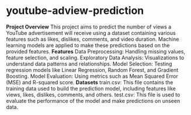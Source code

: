 # youtube-adview-prediction
**Project Overview**
This project aims to predict the number of views a YouTube advertisement will receive using a dataset containing various features such as likes, dislikes, comments, and video duration. Machine learning models are applied to make these predictions based on the provided features.
**Features**
Data Preprocessing: Handling missing values, feature selection, and scaling.
Exploratory Data Analysis: Visualizations to understand data patterns and relationships.
Model Selection: Testing regression models like Linear Regression, Random Forest, and Gradient Boosting.
Model Evaluation: Using metrics such as Mean Squared Error (MSE) and R-squared score.
**Datasets**
train.csv: This file contains the training data used to build the prediction model, including features like views, likes, dislikes, comments, and others.
test.csv: This file is used to evaluate the performance of the model and make predictions on unseen data.
